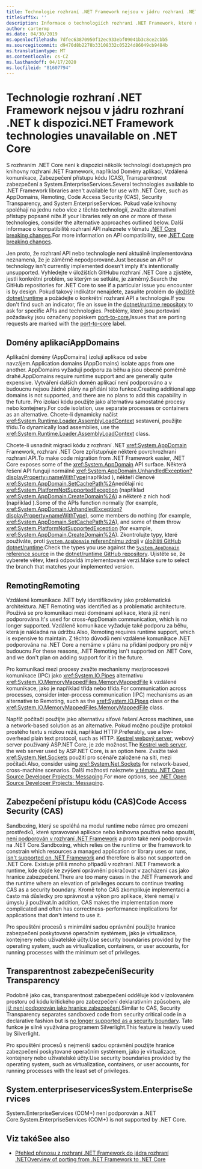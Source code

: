 ```yaml
---
title: Technologie rozhraní .NET Framework nejsou v jádru rozhraní .NET k dispozici
titleSuffix: ''
description: Informace o technologiích rozhraní .NET Framework, které nejsou k dispozici na jádru rozhraní .NET
author: cartermp
ms.date: 04/30/2019
ms.openlocfilehash: 7dfec63870950f12ec933ebf09041b3c8ce2cbb5
ms.sourcegitcommit: d9470d8b2278b33108332c05224d86049cb9484b
ms.translationtype: MT
ms.contentlocale: cs-CZ
ms.lasthandoff: 04/17/2020
ms.locfileid: "81607794"
---
```

# <a name="net-framework-technologies-unavailable-on-net-core"></a><span data-ttu-id="327b3-103">Technologie rozhraní .NET Framework nejsou v jádru rozhraní .NET k dispozici</span><span class="sxs-lookup"><span data-stu-id="327b3-103">.NET Framework technologies unavailable on .NET Core</span></span>

<span data-ttu-id="327b3-104">S rozhraním .NET Core není k dispozici několik technologií dostupných pro knihovny rozhraní .NET Framework, například Domény aplikací, Vzdálená komunikace, Zabezpečení přístupu kódu (CAS), Transparentnost zabezpečení a System.EnterpriseServices.</span><span class="sxs-lookup"><span data-stu-id="327b3-104">Several technologies available to .NET Framework libraries aren't available for use with .NET Core, such as AppDomains, Remoting, Code Access Security (CAS), Security Transparency, and System.EnterpriseServices.</span></span> <span data-ttu-id="327b3-105">Pokud vaše knihovny spoléhají na jednu nebo více z těchto technologií, zvažte alternativní přístupy popsané níže.</span><span class="sxs-lookup"><span data-stu-id="327b3-105">If your libraries rely on one or more of these technologies, consider the alternative approaches outlined below.</span></span> <span data-ttu-id="327b3-106">Další informace o kompatibilitě rozhraní API naleznete v tématu [.NET Core breaking changes](../compatibility/breaking-changes.md).</span><span class="sxs-lookup"><span data-stu-id="327b3-106">For more information on API compatibility, see [.NET Core breaking changes](../compatibility/breaking-changes.md).</span></span>

<span data-ttu-id="327b3-107">Jen proto, že rozhraní API nebo technologie není aktuálně implementována neznamená, že je záměrně nepodporované.</span><span class="sxs-lookup"><span data-stu-id="327b3-107">Just because an API or technology isn't currently implemented doesn't imply it's intentionally unsupported.</span></span> <span data-ttu-id="327b3-108">Vyhledejte v úložištích GitHubu rozhraní .NET Core a zjistěte, jestli konkrétní problém, se kterým se setkáte, je záměrný.</span><span class="sxs-lookup"><span data-stu-id="327b3-108">Search the GitHub repositories for .NET Core to see if a particular issue you encounter is by design.</span></span> <span data-ttu-id="327b3-109">Pokud takový indikátor nenajdete, zasuňte problém do [úložiště dotnet/runtime](https://github.com/dotnet/runtime/issues) a požádejte o konkrétní rozhraní API a technologie.</span><span class="sxs-lookup"><span data-stu-id="327b3-109">If you don't find such an indicator, file an issue in the [dotnet/runtime repository](https://github.com/dotnet/runtime/issues) to ask for specific APIs and technologies.</span></span> <span data-ttu-id="327b3-110">Problémy, které jsou portování požadavky jsou označeny popiskem [port-to-core.](https://github.com/dotnet/runtime/labels/port-to-core)</span><span class="sxs-lookup"><span data-stu-id="327b3-110">Issues that are porting requests are marked with the [port-to-core](https://github.com/dotnet/runtime/labels/port-to-core) label.</span></span>

## <a name="appdomains"></a><span data-ttu-id="327b3-111">Domény aplikací</span><span class="sxs-lookup"><span data-stu-id="327b3-111">AppDomains</span></span>

<span data-ttu-id="327b3-112">Aplikační domény (AppDomains) izolují aplikace od sebe navzájem.</span><span class="sxs-lookup"><span data-stu-id="327b3-112">Application domains (AppDomains) isolate apps from one another.</span></span> <span data-ttu-id="327b3-113">AppDomains vyžadují podporu za běhu a jsou obecně poměrně drahé.</span><span class="sxs-lookup"><span data-stu-id="327b3-113">AppDomains require runtime support and are generally quite expensive.</span></span> <span data-ttu-id="327b3-114">Vytváření dalších domén aplikací není podporováno a v budoucnu nejsou žádné plány na přidání této funkce.</span><span class="sxs-lookup"><span data-stu-id="327b3-114">Creating additional app domains is not supported, and there are no plans to add this capability in the future.</span></span> <span data-ttu-id="327b3-115">Pro izolaci kódu použijte jako alternativu samostatné procesy nebo kontejnery.</span><span class="sxs-lookup"><span data-stu-id="327b3-115">For code isolation, use separate processes or containers as an alternative.</span></span> <span data-ttu-id="327b3-116">Chcete-li dynamicky načíst <xref:System.Runtime.Loader.AssemblyLoadContext> sestavení, použijte třídu.</span><span class="sxs-lookup"><span data-stu-id="327b3-116">To dynamically load assemblies, use the <xref:System.Runtime.Loader.AssemblyLoadContext> class.</span></span>

<span data-ttu-id="327b3-117">Chcete-li usnadnit migraci kódu z rozhraní .NET <xref:System.AppDomain> Framework, rozhraní .NET Core zpřístupňuje některé povrchrozhraní rozhraní API.</span><span class="sxs-lookup"><span data-stu-id="327b3-117">To make code migration from .NET Framework easier, .NET Core exposes some of the <xref:System.AppDomain> API surface.</span></span> <span data-ttu-id="327b3-118">Některá řešení API fungují normálně <xref:System.AppDomain.UnhandledException?displayProperty=nameWithType>(například ), někteří členové <xref:System.AppDomain.SetCachePath%2A>nedělají nic <xref:System.PlatformNotSupportedException> (například <xref:System.AppDomain.CreateDomain%2A>) a některé z nich hodí (například ).</span><span class="sxs-lookup"><span data-stu-id="327b3-118">Some of the APIs function normally (for example, <xref:System.AppDomain.UnhandledException?displayProperty=nameWithType>), some members do nothing (for example, <xref:System.AppDomain.SetCachePath%2A>), and some of them throw <xref:System.PlatformNotSupportedException> (for example, <xref:System.AppDomain.CreateDomain%2A>).</span></span> <span data-ttu-id="327b3-119">Zkontrolujte typy, které používáte, proti [ `System.AppDomain` referenčnímu zdroji](https://github.com/dotnet/runtime/blob/master/src/libraries/System.Private.CoreLib/src/System/AppDomain.cs) v [úložišti GitHub dotnet/runtime](https://github.com/dotnet/runtime).</span><span class="sxs-lookup"><span data-stu-id="327b3-119">Check the types you use against the [`System.AppDomain` reference source](https://github.com/dotnet/runtime/blob/master/src/libraries/System.Private.CoreLib/src/System/AppDomain.cs) in the [dotnet/runtime GitHub repository](https://github.com/dotnet/runtime).</span></span> <span data-ttu-id="327b3-120">Ujistěte se, že vyberete větev, která odpovídá implementované verzi.</span><span class="sxs-lookup"><span data-stu-id="327b3-120">Make sure to select the branch that matches your implemented version.</span></span>

## <a name="remoting"></a><span data-ttu-id="327b3-121">Remoting</span><span class="sxs-lookup"><span data-stu-id="327b3-121">Remoting</span></span>

<span data-ttu-id="327b3-122">Vzdálené komunikace .NET byly identifikovány jako problematická architektura.</span><span class="sxs-lookup"><span data-stu-id="327b3-122">.NET Remoting was identified as a problematic architecture.</span></span> <span data-ttu-id="327b3-123">Používá se pro komunikaci mezi doménami aplikace, která již není podporována.</span><span class="sxs-lookup"><span data-stu-id="327b3-123">It's used for cross-AppDomain communication, which is no longer supported.</span></span> <span data-ttu-id="327b3-124">Vzdálené komunikace vyžaduje také podporu za běhu, která je nákladná na údržbu.</span><span class="sxs-lookup"><span data-stu-id="327b3-124">Also, Remoting requires runtime support, which is expensive to maintain.</span></span> <span data-ttu-id="327b3-125">Z těchto důvodů není vzdálené komunikace .NET podporována na .NET Core a nemáme v plánu na přidání podpory pro něj v budoucnu.</span><span class="sxs-lookup"><span data-stu-id="327b3-125">For these reasons, .NET Remoting isn't supported on .NET Core, and we don't plan on adding support for it in the future.</span></span>

<span data-ttu-id="327b3-126">Pro komunikaci mezi procesy zvažte mechanismy meziprocesové komunikace (IPC) jako <xref:System.IO.Pipes> alternativu <xref:System.IO.MemoryMappedFiles.MemoryMappedFile> k vzdálené komunikace, jako je například třída nebo třída.</span><span class="sxs-lookup"><span data-stu-id="327b3-126">For communication across processes, consider inter-process communication (IPC) mechanisms as an alternative to Remoting, such as the <xref:System.IO.Pipes> class or the <xref:System.IO.MemoryMappedFiles.MemoryMappedFile> class.</span></span>

<span data-ttu-id="327b3-127">Napříč počítači použijte jako alternativu síťové řešení.</span><span class="sxs-lookup"><span data-stu-id="327b3-127">Across machines, use a network-based solution as an alternative.</span></span> <span data-ttu-id="327b3-128">Pokud možno použijte protokol prostého textu s nízkou režií, například HTTP.</span><span class="sxs-lookup"><span data-stu-id="327b3-128">Preferably, use a low-overhead plain text protocol, such as HTTP.</span></span> <span data-ttu-id="327b3-129">[Kestrel webový server](/aspnet/core/fundamentals/servers/kestrel), webový server používaný ASP.NET Core, je zde možnost.</span><span class="sxs-lookup"><span data-stu-id="327b3-129">The [Kestrel web server](/aspnet/core/fundamentals/servers/kestrel), the web server used by ASP.NET Core, is an option here.</span></span> <span data-ttu-id="327b3-130">Zvažte také <xref:System.Net.Sockets> použití pro scénáře založené na síti, mezi počítači.</span><span class="sxs-lookup"><span data-stu-id="327b3-130">Also, consider using <xref:System.Net.Sockets> for network-based, cross-machine scenarios.</span></span> <span data-ttu-id="327b3-131">Další možnosti naleznete [v tématu .NET Open Source Developer Projects: Messaging](https://github.com/Microsoft/dotnet/blob/master/dotnet-developer-projects.md#messaging).</span><span class="sxs-lookup"><span data-stu-id="327b3-131">For more options, see [.NET Open Source Developer Projects: Messaging](https://github.com/Microsoft/dotnet/blob/master/dotnet-developer-projects.md#messaging).</span></span>

## <a name="code-access-security-cas"></a><span data-ttu-id="327b3-132">Zabezpečení přístupu kódu (CAS)</span><span class="sxs-lookup"><span data-stu-id="327b3-132">Code Access Security (CAS)</span></span>

<span data-ttu-id="327b3-133">Sandboxing, který se spoléhá na modul runtime nebo rámec pro omezení prostředků, které spravované aplikace nebo knihovna používá nebo spouští, [není podporován v rozhraní .NET Framework](../../framework/misc/code-access-security.md) a proto také není podporován na .NET Core.</span><span class="sxs-lookup"><span data-stu-id="327b3-133">Sandboxing, which relies on the runtime or the framework to constrain which resources a managed application or library uses or runs, [isn't supported on .NET Framework](../../framework/misc/code-access-security.md) and therefore is also not supported on .NET Core.</span></span> <span data-ttu-id="327b3-134">Existuje příliš mnoho případů v rozhraní .NET Framework a runtime, kde dojde ke zvýšení oprávnění pokračovat v zacházení cas jako hranice zabezpečení.</span><span class="sxs-lookup"><span data-stu-id="327b3-134">There are too many cases in the .NET Framework and the runtime where an elevation of privileges occurs to continue treating CAS as a security boundary.</span></span> <span data-ttu-id="327b3-135">Kromě toho CAS zkomplikuje implementaci a často má důsledky pro správnost a výkon pro aplikace, které nemají v úmyslu ji používat.</span><span class="sxs-lookup"><span data-stu-id="327b3-135">In addition, CAS makes the implementation more complicated and often has correctness-performance implications for applications that don't intend to use it.</span></span>

<span data-ttu-id="327b3-136">Pro spouštění procesů s minimální sadou oprávnění použijte hranice zabezpečení poskytované operačním systémem, jako je virtualizace, kontejnery nebo uživatelské účty.</span><span class="sxs-lookup"><span data-stu-id="327b3-136">Use security boundaries provided by the operating system, such as virtualization, containers, or user accounts, for running processes with the minimum set of privileges.</span></span>

## <a name="security-transparency"></a><span data-ttu-id="327b3-137">Transparentnost zabezpečení</span><span class="sxs-lookup"><span data-stu-id="327b3-137">Security Transparency</span></span>

<span data-ttu-id="327b3-138">Podobně jako cas, transparentnost zabezpečení odděluje kód v izolovaném prostoru od kódu kritického pro zabezpečení deklarativním způsobem, ale [již není podporován jako hranice zabezpečení](../../framework/misc/security-transparent-code.md).</span><span class="sxs-lookup"><span data-stu-id="327b3-138">Similar to CAS, Security Transparency separates sandboxed code from security critical code in a declarative fashion but is [no longer supported as a security boundary](../../framework/misc/security-transparent-code.md).</span></span> <span data-ttu-id="327b3-139">Tato funkce je silně využívána programem Silverlight.</span><span class="sxs-lookup"><span data-stu-id="327b3-139">This feature is heavily used by Silverlight.</span></span>

<span data-ttu-id="327b3-140">Pro spouštění procesů s nejmenší sadou oprávnění použijte hranice zabezpečení poskytované operačním systémem, jako je virtualizace, kontejnery nebo uživatelské účty.</span><span class="sxs-lookup"><span data-stu-id="327b3-140">Use security boundaries provided by the operating system, such as virtualization, containers, or user accounts, for running processes with the least set of privileges.</span></span>

## <a name="systementerpriseservices"></a><span data-ttu-id="327b3-141">System.enterpriseservices</span><span class="sxs-lookup"><span data-stu-id="327b3-141">System.EnterpriseServices</span></span>

<span data-ttu-id="327b3-142">System.EnterpriseServices (COM+) není podporován a .NET Core.</span><span class="sxs-lookup"><span data-stu-id="327b3-142">System.EnterpriseServices (COM+) is not supported by .NET Core.</span></span>

## <a name="see-also"></a><span data-ttu-id="327b3-143">Viz také</span><span class="sxs-lookup"><span data-stu-id="327b3-143">See also</span></span>

- [<span data-ttu-id="327b3-144">Přehled přenosu z rozhraní .NET Framework do jádra rozhraní .NET</span><span class="sxs-lookup"><span data-stu-id="327b3-144">Overview of porting from .NET Framework to .NET Core</span></span>](../porting/index.md)
